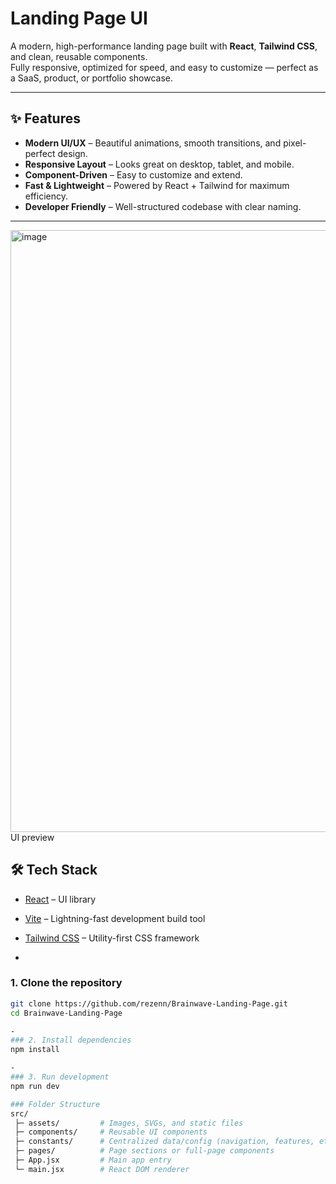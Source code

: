 # Landing Page UI

A modern, high-performance landing page built with **React**, **Tailwind CSS**, and clean, reusable components.  
Fully responsive, optimized for speed, and easy to customize — perfect as a SaaS, product, or portfolio showcase.

---

## ✨ Features

- **Modern UI/UX** – Beautiful animations, smooth transitions, and pixel-perfect design.  
- **Responsive Layout** – Looks great on desktop, tablet, and mobile.  
- **Component-Driven** – Easy to customize and extend.  
- **Fast & Lightweight** – Powered by React + Tailwind for maximum efficiency.  
- **Developer Friendly** – Well-structured codebase with clear naming.  

---
<img width="1897" height="963" alt="image" src="https://github.com/user-attachments/assets/6f6d0e09-da1e-4553-a079-b8b36e3d63e2" />
UI preview 


## 🛠 Tech Stack

- [React](https://reactjs.org/) – UI library  
- [Vite](https://vitejs.dev/) – Lightning-fast development build tool  
- [Tailwind CSS](https://tailwindcss.com/) – Utility-first CSS framework

- 
### 1. Clone the repository
```bash
git clone https://github.com/rezenn/Brainwave-Landing-Page.git
cd Brainwave-Landing-Page

-
### 2. Install dependencies
npm install

-
### 3. Run development
npm run dev

### Folder Structure
src/
 ├─ assets/         # Images, SVGs, and static files
 ├─ components/     # Reusable UI components
 ├─ constants/      # Centralized data/config (navigation, features, etc.)
 ├─ pages/          # Page sections or full-page components
 ├─ App.jsx         # Main app entry
 └─ main.jsx        # React DOM renderer
